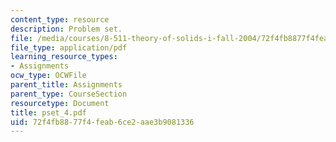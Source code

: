 ```yaml
---
content_type: resource
description: Problem set.
file: /media/courses/8-511-theory-of-solids-i-fall-2004/72f4fb8877f4feab6ce2aae3b9081336_pset_4.pdf
file_type: application/pdf
learning_resource_types:
- Assignments
ocw_type: OCWFile
parent_title: Assignments
parent_type: CourseSection
resourcetype: Document
title: pset_4.pdf
uid: 72f4fb88-77f4-feab-6ce2-aae3b9081336
---
```

